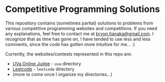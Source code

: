# Competitive Programming Solutions

This repository contains (sometimes partial) solutions to problems from various
competitive programming websites and competitions. If you need any explanations,
feel free to contact me at bryon.tjanaka@gmail.com. I recognize that as time has
gone on, I have tended to use less and less comments, since the code has gotten
more intuitive for me... :)

Currently, the websites/contests represented in this repo are:
- [UVa Online Judge](https://uva.onlinejudge.org) - `uva` directory
- [Leetcode](https://leetcode.com/problemset/all/) - `leetcode` directory
- (more to come once I organize my directories...)
